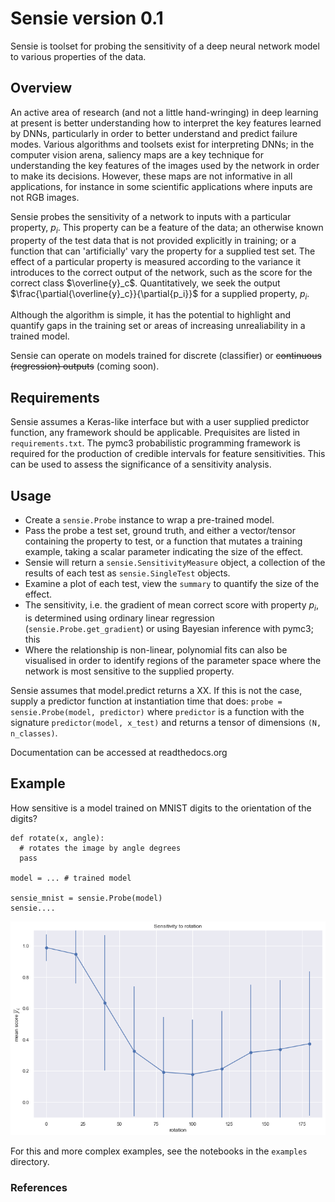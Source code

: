 # Sensie version 0.1

Sensie is toolset for probing the sensitivity of a deep neural network model to various properties of the data. 

## Overview

An active area of research (and not a little hand-wringing) in deep learning at present is better understanding how to interpret the key features learned by DNNs, particularly in order to better understand and predict failure modes. Various algorithms and toolsets exist for interpreting DNNs; in the computer vision arena, saliency maps are a key technique for understanding the key features of the images used by the network in order to make its decisions. However, these maps are not informative in all applications, for instance in some scientific applications where inputs are not RGB images.

Sensie probes the sensitivity of a network to inputs with a particular property, $p_i$. This property can be a feature of the data; an otherwise known property of the test data that is not provided explicitly in training; or a function that can 'artificially' vary the property for a supplied test set. The effect of a particular property is measured according to the variance it introduces to the correct output of the network, such as the score for the correct class $\overline{y}_c$. Quantitatively, we seek the output $\frac{\partial{\overline{y}_c}}{\partial{p_i}}$ for a supplied property, $p_i$.

Although the algorithm is simple, it has the potential to highlight and quantify gaps in the training set or areas of increasing unrealiability in a trained model.  

Sensie can operate on models trained for discrete (classifier) or ~~continuous (regression) outputs~~ (coming soon).

## Requirements

Sensie assumes a Keras-like interface but with a user supplied predictor function, any framework should be applicable. Prequisites are listed in `requirements.txt`. The pymc3 probabilistic programming framework is required for the production of credible intervals for feature sensitivities. This can be used to assess the significance of a sensitivity analysis.

## Usage

- Create a `sensie.Probe` instance to wrap a pre-trained model.
- Pass the probe a test set, ground truth, and either a vector/tensor containing the property to test, or a function that mutates a training example, taking a scalar parameter indicating the size of the effect.
- Sensie will return a `sensie.SensitivityMeasure` object, a collection of the results of each test as `sensie.SingleTest` objects.
- Examine a plot of each test, view the `summary` to quantify the size of the effect.
- The sensitivity, i.e. the gradient of mean correct score with property $p_i$, is determined using ordinary linear regression (`sensie.Probe.get_gradient`) or using Bayesian inference with pymc3; this 
- Where the relationship is non-linear, polynomial fits can also be visualised in order to identify regions of the parameter space where the network is most sensitive to the supplied property.

Sensie assumes that model.predict returns a XX. If this is not the case, supply a predictor function at instantiation time that does: `probe = sensie.Probe(model, predictor)` where `predictor` is a function with the signature `predictor(model, x_test)` and returns a tensor of dimensions `(N, n_classes)`.

Documentation can be accessed at readthedocs.org

## Example

How sensitive is a model trained on MNIST digits to the orientation of the digits?
```
def rotate(x, angle):
  # rotates the image by angle degrees
  pass

model = ... # trained model

sensie_mnist = sensie.Probe(model)
sensie....
```
![MNIST rotation sensitivity](examples/sensie1.png)

For this and more complex examples, see the notebooks in the `examples` directory.

### References

